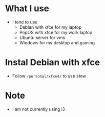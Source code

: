 # What I use

- I tend to use
    - Debian with xfce for my laptop
    - PopOS with xfce for my work laptop
    - Ubuntu server for vms
    - Windows for my desktop and gaming



# Instal Debian with xfce

- Follow `/personal/xfce4/` to use stow

# Note

- I am not currently using i3
